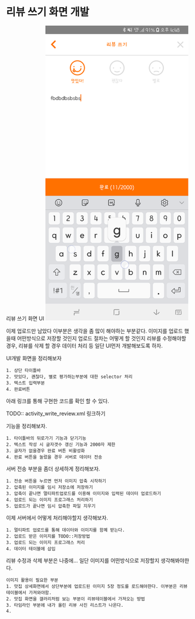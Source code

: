 # 리뷰 쓰기 화면 개발

리뷰 쓰기 화면 UI
<img src = "register_review4.png" height="800px">

이제 업로드만 남았다 이부분은 생각을 좀 많이 해야하는 부분같다. 이미지를 업로드 했을때 어떤방식으로 저장할 것인지 업로드 절차는 어떻게 할 것인지 리뷰를 수정해야할 경우, 리뷰를 삭제 할 경우 데이터 처리 등  일단 UI먼저 개발해보도록 하자.

UI개발 화면을 정리해보자

```
1. 상단 타이틀바
2. 맛있다, 괜찮다, 별로 평가하는부분에 대한 selector 처리
3. 텍스트 입력부분
4. 완료버튼
```



아래 링크를 통해 구현한 코드를 확인 할 수 있다.

TODO:: activity_write_review.xml 링크하기



기능을 정리해보자.

```
1. 타이틀바의 뒤로가기 기능과 닫기기능
2. 텍스트 작성 시 글자갯수 갱신 기능과 2000자 제한
3. 글자가 없을경우 완료 버튼 비활성화
4. 완료 버튼을 눌렀을 경우 서버로 데이터 전송
```

서버 전송 부분을 좀더 상세하게 정리해보자.

```
1. 전송 버튼을 누르면 먼저 이미지 압축 시작하기
2. 압축된 이미지를 임시 저장소에 저장하기
3. 압축이 끝나면 멀티파트업로드를 이용해 이미지와 입력된 데이터 업로드하기
4. 업로드 되는 이미지 프로그래스 처리하기
5. 업로드가 끝나면 임시 압축한 파일 지우기
```

이제 서버에서 어떻게 처리해야할지 생각해보자.

```
1. 멀티파트 업로드를 통해 데이터와 이미지를 함꼐 받는다.
2. 업로드 받은 이미지를 TODO::저장방법
3. 업로드 되는 이미지 프로그래스 처리
4. 데이터 테이블에 삽입
```



리뷰 수정과 삭제 부분은 나중에... 일단 이미지를 어떤방식으로 저장할지 생각해봐야한다.

```
이미지 활용이 필요한 부분
1. 맛집 상세화면에서 상단부분에 업로드된 이미지 5장 정도를 로드해야한다. 이부분은 리뷰테이블에서 가져와야함.
2. 맛집 화면을 갤러리처럼 보는 부분이 리뷰테이블에서 가져오는 방법
3. 타임라인 부분에 내가 올린 리뷰 사진 리스트가 나온다.
4. 

```


